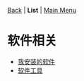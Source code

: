 [Back](../README.md) | **List** | [Main Menu](../README.md)

# 软件相关

- [我安装的软件](software.md)
- [软件工具](tool.md)